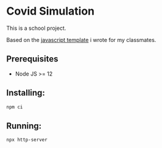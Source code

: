 # Covid Simulation
This is a school project.

Based on the [javascript template](https://github.com/algorithmik-kurs/covid-simulation-javascript-template) i wrote for my classmates.

## Prerequisites
 - Node JS >= 12

## Installing:
```bash
npm ci
```

## Running:
```bash
npx http-server
```

